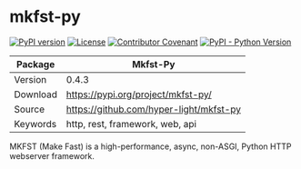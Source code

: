 # <b> mkfst-py </b>
[![PyPI version](https://img.shields.io/pypi/v/mkfst?color=blue)](https://pypi.org/project/mkfst/)
[![License](https://img.shields.io/github/license/hyper-light/mkfst-py)](https://github.com/hyper-light/mkfst-py/blob/main/LICENSE)
[![Contributor Covenant](https://img.shields.io/badge/Contributor%20Covenant-2.1-4baaaa.svg)](https://github.com/hyper-light/mkfst-py/blob/main/CODE_OF_CONDUCT.md)
[![PyPI - Python Version](https://img.shields.io/pypi/pyversions/mkfst?color=red)](https://pypi.org/project/mkfst/)


| Package     | Mkfst-Py                                                        |
| ----------- | -----------                                                     |
| Version     | 0.4.3                                                           |
| Download    | https://pypi.org/project/mkfst-py/                              | 
| Source      | https://github.com/hyper-light/mkfst-py                         |
| Keywords    | http, rest, framework, web, api                                 |

MKFST (Make Fast) is a high-performance, async, non-ASGI, Python HTTP webserver framework.
